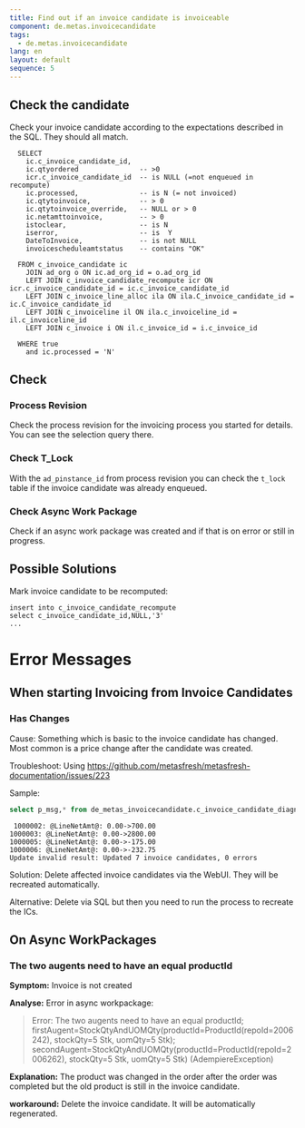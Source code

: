 ```yaml
---
title: Find out if an invoice candidate is invoiceable
component: de.metas.invoicecandidate
tags:  
  - de.metas.invoicecandidate
lang: en
layout: default
sequence: 5
---
```


## Check the candidate

Check your invoice candidate according to the expectations described in the SQL. They should all match.

```
  SELECT
    ic.c_invoice_candidate_id,
    ic.qtyordered              	-- >0
    icr.c_invoice_candidate_id	-- is NULL (=not enqueued in recompute)
    ic.processed,    			-- is N (= not invoiced)
    ic.qtytoinvoice,			-- > 0
    ic.qtytoinvoice_override,	-- NULL or > 0
    ic.netamttoinvoice,			-- > 0
    istoclear, 					-- is N
    iserror, 					-- is  Y
    DateToInvoice, 				-- is not NULL    
    invoicescheduleamtstatus 	-- contains "OK"

  FROM c_invoice_candidate ic
    JOIN ad_org o ON ic.ad_org_id = o.ad_org_id
    LEFT JOIN c_invoice_candidate_recompute icr ON icr.c_invoice_candidate_id = ic.c_invoice_candidate_id
    LEFT JOIN c_invoice_line_alloc ila ON ila.C_invoice_candidate_id = ic.C_invoice_candidate_id
    LEFT JOIN c_invoiceline il ON ila.c_invoiceline_id = il.c_invoiceline_id
    LEFT JOIN c_invoice i ON il.c_invoice_id = i.c_invoice_id

  WHERE true   
    and ic.processed = 'N'        
```

## Check

### Process Revision
Check the process revision for the invoicing process you started for details. You can see the selection query there.

### Check T_Lock
With the `ad_pinstance_id` from process revision you can check the `t_lock` table if the invoice candidate was already enqueued.

### Check Async Work Package
Check if an async work package was created and if that is on error or still in progress.


## Possible Solutions
Mark invoice candidate to be recomputed:

```
insert into c_invoice_candidate_recompute
select c_invoice_candidate_id,NULL,'3'
...
```

# Error Messages

## When starting Invoicing from Invoice Candidates

### Has Changes

Cause: Something which is basic to the invoice candidate has changed. Most common is a price change after the candidate was created.

Troubleshoot: Using https://github.com/metasfresh/metasfresh-documentation/issues/223

Sample:

```SQL
select p_msg,* from de_metas_invoicecandidate.c_invoice_candidate_diagnose_haschanges_error_v.
```

```
 1000002: @LineNetAmt@: 0.00->700.00
1000003: @LineNetAmt@: 0.00->2800.00
1000005: @LineNetAmt@: 0.00->-175.00
1000006: @LineNetAmt@: 0.00->-232.75
Update invalid result: Updated 7 invoice candidates, 0 errors
```

Solution: Delete affected invoice candidates via the WebUI. They will be recreated automatically.

Alternative: Delete via SQL but then you need to run the process to recreate the ICs.


## On Async WorkPackages 

### The two augents need to have an equal productId

**Symptom:**
Invoice is not created

**Analyse:**
Error in async workpackage:

> Error: The two augents need to have an equal productId; firstAugent=StockQtyAndUOMQty(productId=ProductId(repoId=2006242), stockQty=5 Stk, uomQty=5 Stk); secondAugent=StockQtyAndUOMQty(productId=ProductId(repoId=2006262), stockQty=5 Stk, uomQty=5 Stk) (AdempiereException)

**Explanation:**
The product was changed in the order after the order was completed but the old product is still in the invoice candidate.

**workaround:**
Delete the invoice candidate. It will be automatically regenerated.
